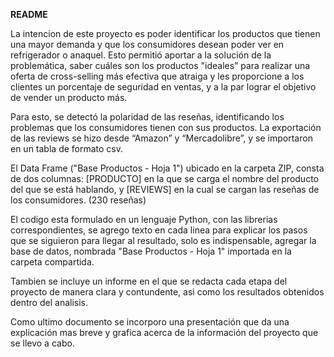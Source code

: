 **README**

La intencion de este proyecto es poder identificar los productos que tienen una mayor demanda y que los consumidores desean poder ver en refrigerador o anaquel. Esto permitió aportar a la solución de la problemática, saber cuáles son los productos "ideales” para realizar una oferta de cross-selling más efectiva que atraiga y les proporcione a los clientes un porcentaje de seguridad en ventas, y a la par lograr el objetivo de vender un producto más. 

Para esto, se detectó la polaridad de las reseñas, identificando los problemas que los consumidores tienen con sus productos.
La exportación de las reviews se hizo desde “Amazon” y “Mercadolibre”, y se importaron en un tabla de formato csv. 

  El Data Frame ("Base Productos - Hoja 1") ubicado en la carpeta ZIP, consta de dos columnas: [PRODUCTO] en la que se carga el nombre del producto del que se está hablando, y [REVIEWS] en la cual se cargan las reseñas de los consumidores. (230 reseñas)

  El codigo esta formulado en un lenguaje Python, con las librerias correspondientes, se agrego texto en cada linea para explicar los pasos que se siguieron para llegar al resultado, solo es indispensable, agregar la base de datos, nombrada "Base Productos - Hoja 1" importada en la carpeta compartida. 
  
  Tambien se incluye un informe en el que se redacta cada etapa del proyecto de manera clara y contundente, asi como los resultados obtenidos dentro del analisis. 
  
  Como ultimo documento se incorporo una presentación que da una explicación mas breve y grafica acerca de la información del proyecto que se llevo a cabo. 
  
  


